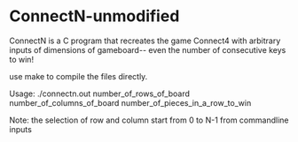 # ConnectN-unmodified
ConnectN is a C program that recreates the game Connect4 with arbitrary inputs of dimensions of gameboard-- even the number of consecutive keys to win!

use make to compile the files directly.

Usage: 
  ./connectn.out number_of_rows_of_board number_of_columns_of_board number_of_pieces_in_a_row_to_win

Note: the selection of row and column start from 0 to N-1 from commandline inputs
